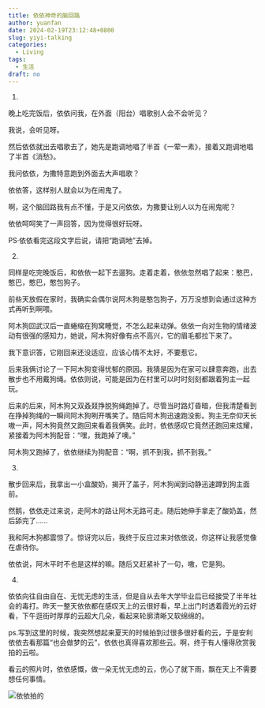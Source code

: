 ```yaml
---
title: 依依神奇的脑回路
author: yuanfan
date: 2024-02-19T23:12:48+0800
slug: yiyi-talking
categories:
  - Living
tags:
  - 生活
draft: no
---
```


<!--more-->

1.

晚上吃完饭后，依依问我，在外面（阳台）唱歌别人会不会听见？

我说，会听见呀。

然后依依就出去唱歌去了，她先是跑调地唱了半首《一荤一素》，接着又跑调地唱了半首《消愁》。

我问依依，为撒特意跑到外面去大声唱歌？

依依答，这样别人就会以为在闹鬼了。

啊，这个脑回路我有点不懂，于是又问依依，为撒要让别人以为在闹鬼呢？

依依呵呵笑了一声回答，因为觉得很好玩呀。

PS·依依看完这段文字后说，请把“跑调地”去掉。

2.

同样是吃完晚饭后，和依依一起下去遛狗。走着走着，依依忽然唱了起来：憨巴，憨巴，憨巴，憨包狗子。

前些天放假在家时，我确实会偶尔说阿木狗是憨包狗子，万万没想到会通过这种方式再听到啊喂。

阿木狗回武汉后一直蜷缩在狗窝睡觉，不怎么起来动弹。依依一向对生物的情绪波动有很强的感知力，她说，阿木狗好像有点不高兴，它的眉毛都拉下来了。

我下意识答，它刚回来还没适应，应该心情不太好，不要惹它。

后来我俩讨论了一下阿木狗变得忧郁的原因。我猜是因为在家可以肆意奔跑，出去散步也不用戴狗绳。依依则说，可能是因为在村里可以时时刻刻都跟着狗主一起玩。

后来的后来，阿木狗又双叒叕挣脱狗绳跑掉了。尽管当时路灯昏暗，但我清楚看到在挣掉狗绳的一瞬间阿木狗咧开嘴笑了。随后阿木狗迅速跑没影。狗主无奈仰天长嗷一声，阿木狗竟然又跑回来看着我俩笑。此时，依依感叹它竟然还跑回来炫耀，紧接着为阿木狗配音：“嘿，我跑掉了噢。”

阿木狗又跑掉了，依依继续为狗配音：“啊，抓不到我，抓不到我。”

3.

散步回来后，我拿出一小盒酸奶，揭开了盖子，阿木狗闻到动静迅速蹲到狗主面前。

然鹅，依依走过来说，走阿木的路让阿木无路可走。随后她伸手拿走了酸奶盖，然后舔完了……

我和阿木狗都震惊了。惊讶完以后，我终于反应过来对依依说，你这样让我感觉像在虐待你。

依依说，阿木平时不也是这样的嘛。随后又赶紧补了一句，嗷，它是狗。

4.

依依向往自由自在、无忧无虑的生活，但是自从去年大学毕业后已经接受了半年社会的毒打。昨天一整天依依都在感叹天上的云很好看，早上出门时透着霞光的云好看，下午逛街时厚厚的云超大几朵，看起来轮廓清晰又软绵绵的。

ps.写到这里的时候，我突然想起来夏天的时候拍到过很多很好看的云，于是安利依依去看那篇“也会做梦的云”，依依也真得喜欢那些云。啊，终于有人懂得欣赏我拍的云啦。

看云的照片时，依依感慨，做一朵无忧无虑的云，伤心了就下雨，飘在天上不需要想任何事情。

![依依拍的](https://yuanfan.rbind.io/images/2024/2024-02-19.jpg)
